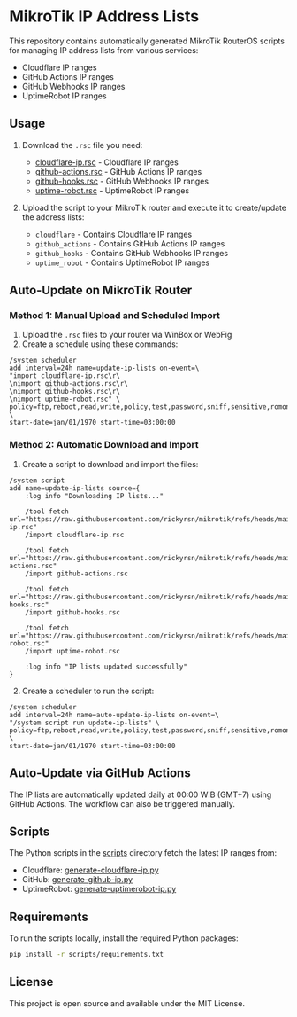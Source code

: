 # MikroTik IP Address Lists

This repository contains automatically generated MikroTik RouterOS scripts for managing IP address lists from various services:

- Cloudflare IP ranges
- GitHub Actions IP ranges
- GitHub Webhooks IP ranges
- UptimeRobot IP ranges

## Usage

1. Download the `.rsc` file you need:
   - [cloudflare-ip.rsc](cloudflare-ip.rsc) - Cloudflare IP ranges
   - [github-actions.rsc](github-actions.rsc) - GitHub Actions IP ranges
   - [github-hooks.rsc](github-hooks.rsc) - GitHub Webhooks IP ranges
   - [uptime-robot.rsc](uptime-robot.rsc) - UptimeRobot IP ranges

2. Upload the script to your MikroTik router and execute it to create/update the address lists:
   - `cloudflare` - Contains Cloudflare IP ranges
   - `github_actions` - Contains GitHub Actions IP ranges
   - `github_hooks` - Contains GitHub Webhooks IP ranges
   - `uptime_robot` - Contains UptimeRobot IP ranges

## Auto-Update on MikroTik Router

### Method 1: Manual Upload and Scheduled Import

1. Upload the `.rsc` files to your router via WinBox or WebFig
2. Create a schedule using these commands:
```routeros
/system scheduler
add interval=24h name=update-ip-lists on-event=\
"import cloudflare-ip.rsc\r\
\nimport github-actions.rsc\r\
\nimport github-hooks.rsc\r\
\nimport uptime-robot.rsc" \
policy=ftp,reboot,read,write,policy,test,password,sniff,sensitive,romon \
start-date=jan/01/1970 start-time=03:00:00
```

### Method 2: Automatic Download and Import

1. Create a script to download and import the files:
```routeros
/system script
add name=update-ip-lists source={
    :log info "Downloading IP lists..."
    
    /tool fetch url="https://raw.githubusercontent.com/rickyrsn/mikrotik/refs/heads/main/cloudflare-ip.rsc"
    /import cloudflare-ip.rsc
    
    /tool fetch url="https://raw.githubusercontent.com/rickyrsn/mikrotik/refs/heads/main/github-actions.rsc"
    /import github-actions.rsc
    
    /tool fetch url="https://raw.githubusercontent.com/rickyrsn/mikrotik/refs/heads/main/github-hooks.rsc"
    /import github-hooks.rsc
    
    /tool fetch url="https://raw.githubusercontent.com/rickyrsn/mikrotik/refs/heads/main/uptime-robot.rsc"
    /import uptime-robot.rsc
    
    :log info "IP lists updated successfully"
}
```

2. Create a scheduler to run the script:
```routeros
/system scheduler
add interval=24h name=auto-update-ip-lists on-event=\
"/system script run update-ip-lists" \
policy=ftp,reboot,read,write,policy,test,password,sniff,sensitive,romon \
start-date=jan/01/1970 start-time=03:00:00
```

## Auto-Update via GitHub Actions

The IP lists are automatically updated daily at 00:00 WIB (GMT+7) using GitHub Actions. The workflow can also be triggered manually.

## Scripts

The Python scripts in the [scripts](scripts/) directory fetch the latest IP ranges from:
- Cloudflare: [generate-cloudflare-ip.py](scripts/generate-cloudflare-ip.py)
- GitHub: [generate-github-ip.py](scripts/generate-github-ip.py)
- UptimeRobot: [generate-uptimerobot-ip.py](scripts/generate-uptimerobot-ip.py)

## Requirements

To run the scripts locally, install the required Python packages:

```bash
pip install -r scripts/requirements.txt
```

## License

This project is open source and available under the MIT License.
